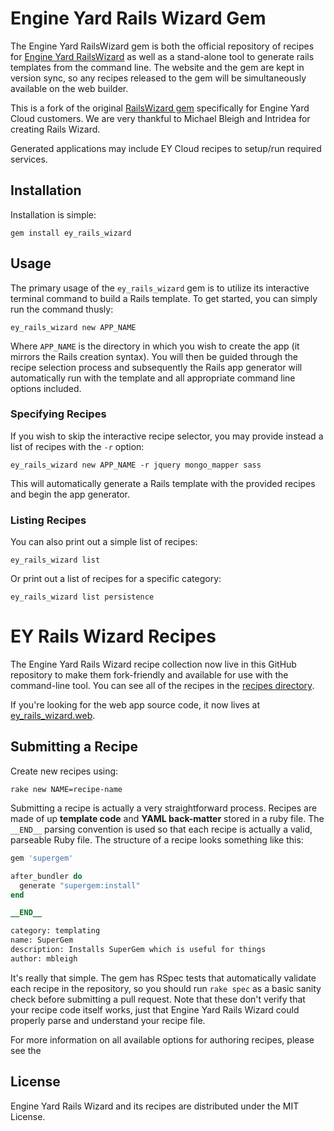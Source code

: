 # Engine Yard Rails Wizard Gem 

The Engine Yard RailsWizard gem is both the official repository of recipes for [Engine Yard RailsWizard][1] as well as a stand-alone tool to generate rails templates from the command line. The website and the gem are kept in version sync, so any recipes released to the gem will be simultaneously available on the web builder.

This is a fork of the original [RailsWizard gem][4] specifically for Engine Yard Cloud customers. We are very thankful to Michael Bleigh and Intridea for creating Rails Wizard.

Generated applications may include EY Cloud recipes to setup/run required services.

## Installation

Installation is simple:

    gem install ey_rails_wizard

## Usage

The primary usage of the `ey_rails_wizard` gem is to utilize its interactive terminal command to build a Rails template. To get started, you can simply run the command thusly:

    ey_rails_wizard new APP_NAME

Where `APP_NAME` is the directory in which you wish to create the app (it mirrors the Rails creation syntax). You will then be guided through the recipe selection process and subsequently the Rails app generator will automatically run with the template and all appropriate command line options included.

### Specifying Recipes

If you wish to skip the interactive recipe selector, you may provide instead a list of recipes with the `-r` option:

    ey_rails_wizard new APP_NAME -r jquery mongo_mapper sass

This will automatically generate a Rails template with the provided recipes and begin the app generator.

### Listing Recipes

You can also print out a simple list of recipes:

    ey_rails_wizard list

Or print out a list of recipes for a specific category:

    ey_rails_wizard list persistence

# EY Rails Wizard Recipes

The Engine Yard Rails Wizard recipe collection now live in this GitHub repository to make them fork-friendly and available for use with the command-line tool. You can see all of the recipes in the [recipes directory][2].

If you're looking for the web app source code, it now lives at [ey_rails_wizard.web][3].

## Submitting a Recipe

Create new recipes using:

    rake new NAME=recipe-name

Submitting a recipe is actually a very straightforward process. Recipes are made of up **template code** and **YAML back-matter** stored in a ruby file. The `__END__` parsing convention is used so that each recipe is actually a valid, parseable Ruby file. The structure of a recipe looks something like this:

```ruby
gem 'supergem'

after_bundler do
  generate "supergem:install"
end

__END__

category: templating
name: SuperGem
description: Installs SuperGem which is useful for things
author: mbleigh
```

It's really that simple. The gem has RSpec tests that automatically validate each recipe in the repository, so you should run `rake spec` as a basic sanity check before submitting a pull request. Note that these don't verify that your recipe code itself works, just that Engine Yard Rails Wizard could properly parse and understand your recipe file.

For more information on all available options for authoring recipes,
please see the 

## License

Engine Yard Rails Wizard and its recipes are distributed under the MIT License.

[1]:http://railswizard.engineyard.com/
[2]:https://github.com/engineyard/ey_rails_wizard/tree/master/recipes
[3]:https://github.com/engineyard/ey_rails_wizard.web
[4]:https://github.com/intridea/rails_wizard
